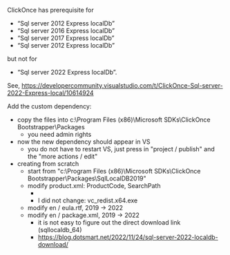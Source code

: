 ClickOnce has prerequisite for
- “Sql server 2012 Express localDb”
- “Sql server 2016 Express localDb”
- “Sql server 2017 Express localDb”
- “Sql server 2012 Express localDb”

but not for
- “Sql server 2022 Express localDb”.


See, https://developercommunity.visualstudio.com/t/ClickOnce-Sql-server-2022-Express-local/10614924

Add the custom dependency:
- copy the files into c:\Program Files (x86)\Microsoft SDKs\ClickOnce Bootstrapper\Packages
	- you need admin rights
- now the new dependency should appear in VS
	- you do not have to restart VS, just press in "project / publish" and the "more actions / edit"
- creating from scratch
	- start from "c:\Program Files (x86)\Microsoft SDKs\ClickOnce Bootstrapper\Packages\SqlLocalDB2019"
	- modify product.xml: ProductCode, SearchPath
		- <BypassIf Property="sqllocaldbVersion" Compare="VersionGreaterThanOrEqualTo" Value="2022.1.1.1"/>
		- I did not change: vc_redist.x64.exe
	- modify en / eula.rtf, 2019 -> 2022
	- modify en / package.xml, 2019 -> 2022
		- it is not easy to figure out the direct download link (sqllocaldb_64)
		- https://blog.dotsmart.net/2022/11/24/sql-server-2022-localdb-download/
